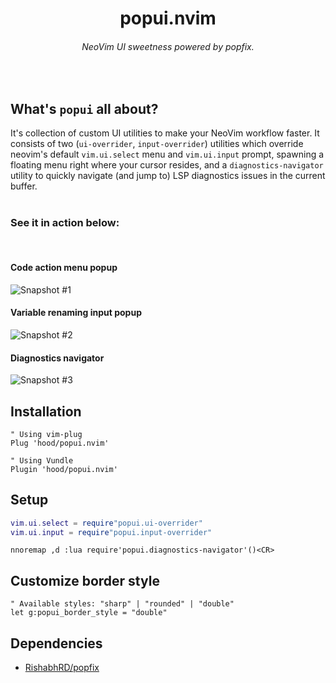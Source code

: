 <div align="center">
  <h1>popui.nvim</h1>
  <h6>NeoVim UI sweetness powered by popfix.</h6>
</div>

<br/>

## What's `popui` all about?
It's collection of custom UI utilities to make your NeoVim workflow faster. It consists of two (`ui-overrider`, `input-overrider`) utilities which override neovim's default `vim.ui.select` menu and `vim.ui.input` prompt, spawning a floating menu right where your cursor resides, and a `diagnostics-navigator` utility to quickly navigate (and jump to) LSP diagnostics issues in the current buffer.
<br/><br/>
<h3>See it in action below:</h3>
<br/>
<h4>Code action menu popup</h4>

![Snapshot #1](https://i.imgur.com/ZKRBssU.png)
<br/>
<h4>Variable renaming input popup</h4>

![Snapshot #2](https://i.imgur.com/G4tkHhK.png)
<br />
<h4>Diagnostics navigator</h4>

![Snapshot #3](https://i.imgur.com/Ny0TfXz.png)

## Installation
```viml
" Using vim-plug
Plug 'hood/popui.nvim'

" Using Vundle
Plugin 'hood/popui.nvim'
```

## Setup
```lua
vim.ui.select = require"popui.ui-overrider"
vim.ui.input = require"popui.input-overrider"
```
```vim
nnoremap ,d :lua require'popui.diagnostics-navigator'()<CR>
```

## Customize border style
```vim
" Available styles: "sharp" | "rounded" | "double"
let g:popui_border_style = "double"
```

## Dependencies
* [RishabhRD/popfix](https://github.com/RishabhRD/popfix)
